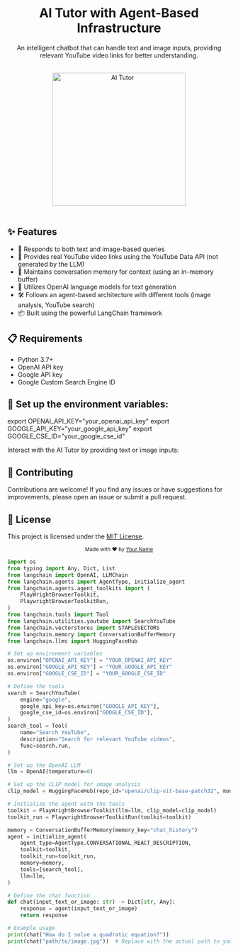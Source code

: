<div align="center">
  <h1>AI Tutor with Agent-Based Infrastructure</h1>
  <p>An intelligent chatbot that can handle text and image inputs, providing relevant YouTube video links for better understanding.</p>
  <br>
</div>

<div align="center">
  <img src="https://img.freepik.com/free-vector/chat-bot-concept-illustration_114360-5522.jpg" alt="AI Tutor" width="300">
</div>

<br>

## ✨ Features

- 💬 Responds to both text and image-based queries
- 🔗 Provides real YouTube video links using the YouTube Data API (not generated by the LLM)
- 🧠 Maintains conversation memory for context (using an in-memory buffer)
- 🤖 Utilizes OpenAI language models for text generation
- 🛠️ Follows an agent-based architecture with different tools (image analysis, YouTube search)
- 📦 Built using the powerful LangChain framework

## 📋 Requirements

- Python 3.7+
- OpenAI API key
- Google API key
- Google Custom Search Engine ID

## 🚀 Set up the environment variables:
export OPENAI_API_KEY="your_openai_api_key"
export GOOGLE_API_KEY="your_google_api_key"
export GOOGLE_CSE_ID="your_google_cse_id"

Interact with the AI Tutor by providing text or image inputs:

## 🤝 Contributing

Contributions are welcome! If you find any issues or have suggestions for improvements, please open an issue or submit a pull request.

## 📄 License

This project is licensed under the [MIT License](LICENSE).

<div align="center">
  <sub>Made with ❤︎ by <a href="https://github.com/your-username">Your Name</a></sub>
</div>

```python
import os
from typing import Any, Dict, List
from langchain import OpenAI, LLMChain
from langchain.agents import AgentType, initialize_agent
from langchain.agents.agent_toolkits import (
    PlayWrightBrowserToolkit,
    PlaywrightBrowserToolkitRun,
)
from langchain.tools import Tool
from langchain.utilities.youtube import SearchYouTube
from langchain.vectorstores import STAPLEVECTORS
from langchain.memory import ConversationBufferMemory
from langchain.llms import HuggingFaceHub

# Set up environment variables
os.environ["OPENAI_API_KEY"] = "YOUR_OPENAI_API_KEY"
os.environ["GOOGLE_API_KEY"] = "YOUR_GOOGLE_API_KEY"
os.environ["GOOGLE_CSE_ID"] = "YOUR_GOOGLE_CSE_ID"

# Define the tools
search = SearchYouTube(
    engine="google",
    google_api_key=os.environ["GOOGLE_API_KEY"],
    google_cse_id=os.environ["GOOGLE_CSE_ID"],
)
search_tool = Tool(
    name="Search YouTube",
    description="Search for relevant YouTube videos",
    func=search.run,
)

# Set up the OpenAI LLM
llm = OpenAI(temperature=0)

# Set up the CLIP model for image analysis
clip_model = HuggingFaceHub(repo_id="openai/clip-vit-base-patch32", model_kwargs={"device": "cpu"})

# Initialize the agent with the tools
toolkit = PlayWrightBrowserToolkit(llm=llm, clip_model=clip_model)
toolkit_run = PlaywrightBrowserToolkitRun(toolkit=toolkit)

memory = ConversationBufferMemory(memory_key="chat_history")
agent = initialize_agent(
    agent_type=AgentType.CONVERSATIONAL_REACT_DESCRIPTION,
    toolkit=toolkit,
    toolkit_run=toolkit_run,
    memory=memory,
    tools=[search_tool],
    llm=llm,
)

# Define the chat function
def chat(input_text_or_image: str) -> Dict[str, Any]:
    response = agent(input_text_or_image)
    return response

# Example usage
print(chat("How do I solve a quadratic equation?"))
print(chat("path/to/image.jpg"))  # Replace with the actual path to your image



